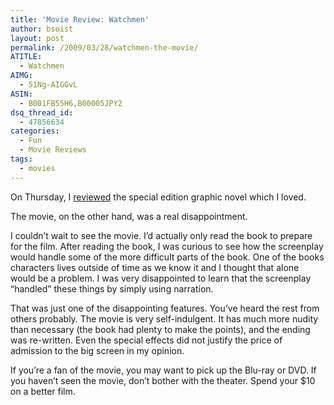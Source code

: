 ```yaml
---
title: 'Movie Review: Watchmen'
author: bsoist
layout: post
permalink: /2009/03/28/watchmen-the-movie/
ATITLE:
  - Watchmen
AIMG:
  - 51Ng-AIGGvL
ASIN:
  - B001FB55H6,B00005JPY2
dsq_thread_id:
  - 47856634
categories:
  - Fun
  - Movie Reviews
tags:
  - movies
---
```

On Thursday, I [reviewed][1] the special edition graphic novel which I loved.

The movie, on the other hand, was a real disappointment.

I couldn&#8217;t wait to see the movie. I&#8217;d actually only read the book to prepare for the film. After reading the book, I was curious to see how the screenplay would handle some of the more difficult parts of the book. One of the books characters lives outside of time as we know it and I thought that alone would be a problem. I was very disappointed to learn that the screenplay &#8220;handled&#8221; these things by simply using narration.

That was just one of the disappointing features. You&#8217;ve heard the rest from others probably. The movie is very self-indulgent. It has much more nudity than necessary (the book had plenty to make the points), and the ending was re-written. Even the special effects did not justify the price of admission to the big screen in my opinion.

If you&#8217;re a fan of the movie, you may want to pick up the Blu-ray or DVD. If you haven&#8217;t seen the movie, don&#8217;t bother with the theater. Spend your $10 on a better film.

 [1]: http://whsjr.soistmann.com/oped/2009/03/26/watchmen/
